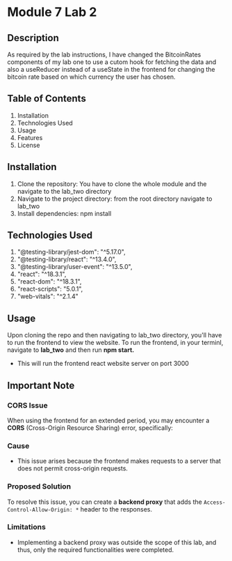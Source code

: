 # Module 7 Lab 2

## Description

As required by the lab instructions, I have changed the BitcoinRates components of my lab one to use a cutom hook for fetching the data and also a useReducer instead of a useState in the frontend for changing the bitcoin rate based on which currency the user has chosen.

## Table of Contents

1. Installation
2. Technologies Used
3. Usage
4. Features
5. License

## Installation

1. Clone the repository:
   You have to clone the whole module and the navigate to the lab_two directory
2. Navigate to the project directory:
   from the root directory navigate to lab_two
3. Install dependencies:
   npm install

## Technologies Used

1. "@testing-library/jest-dom": "^5.17.0",
2. "@testing-library/react": "^13.4.0",
3. "@testing-library/user-event": "^13.5.0",
4. "react": "^18.3.1",
5. "react-dom": "^18.3.1",
6. "react-scripts": "5.0.1",
7. "web-vitals": "^2.1.4"

## Usage

Upon cloning the repo and then navigating to lab_two directory, you'll have to run the frontend to view the website.
To run the frontend, in your terminl, navigate to **lab_two** and then run **npm start.**

- This will run the frontend react website server on port 3000

## Important Note

### CORS Issue

When using the frontend for an extended period, you may encounter a **CORS** (Cross-Origin Resource Sharing) error, specifically:

### Cause

- This issue arises because the frontend makes requests to a server that does not permit cross-origin requests.

### Proposed Solution

To resolve this issue, you can create a **backend proxy** that adds the `Access-Control-Allow-Origin: *` header to the responses.

### Limitations

- Implementing a backend proxy was outside the scope of this lab, and thus, only the required functionalities were completed.
